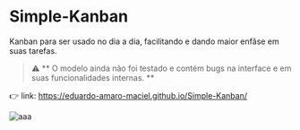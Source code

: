 # Simple-Kanban

<p> Kanban para ser usado no dia a dia, facilitando e dando maior enfâse em suas tarefas. </p>

> :warning: ** O modelo ainda não foi testado e contém bugs na interface e em suas funcionalidades internas. **

👉 link: https://eduardo-amaro-maciel.github.io/Simple-Kanban/

![aaa](https://user-images.githubusercontent.com/73178068/186066755-4ef8a02f-5166-421f-a353-1e6cc10ee622.PNG)

